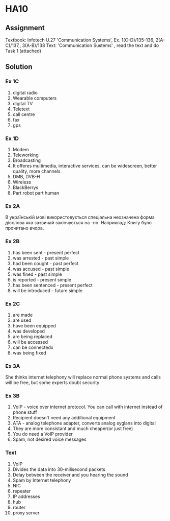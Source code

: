 # HA10

## Assignment

Textbook: Infotech
U.27  'Communication Systems',  Ex. 1(C-D)/135-136,  2(A-C)/137,,  3(A-B)/138
Text: 'Communication Sustems' , read the text and do Task 1 (attached)

## Solution

### Ex 1C

1. digital radio
2. Wearable computers
3. digital TV
4. Teletext
5. call centre
6. fax
7. gps

### Ex 1D

1. Modem
2. Teleworking
3. Broadcasting
4. It offeres multimedia, interactive services, can be widescreen, better quality, more channels
5. DMB, DVB-H
6. Wireless
7. BlackBerrys
8. Part robot part human

### Ex 2A

В українській мові використовується спеціальна неозначена форма дієслова яка зазвичай закінчується на -но. Наприклад: Книгу було прочитано вчора.

### Ex 2B

1. has been sent - present perfect
2. was arrested - past simple
3. had been cought - past perfect
4. was accused - past simple
5. was fined - past simple
6. is reported - present simple
7. has been sentenced - present perfect
8. will be introduced - future simple

### Ex 2C

1. are made
2. are used
3. have been equipped
4. was developed
5. are being replaced
6. will be accessed
7. can be connectedx
8. was being fixed

### Ex 3A

She thinks internet telephony will replace normal phone systems and calls will be free, but some experts doubt security

### Ex 3B

1. VoIP - voice over internet protocol. You can call with internet instead of phone stuff
2. Recipient doesn't need any additional equipment
3. ATA - analog telephone adapter, converts analog syglans into digital
4. They are more consistant and much cheaper(or just free)
5. You do need a VoIP provider
6. Spam, not desired voice messages

### Text

1. VoIP
2. Divides the data into 30-milisecond packets
3. Delay between the receiver and you hearing the sound
4. Spam by Internet telephony
5. NIC
6. repeater
7. IP addresses
8. hub
9. router
10. proxy server
